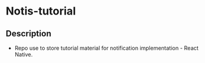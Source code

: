 # Notis-tutorial

## Description
* Repo use to store tutorial material for notification implementation - React Native. 
